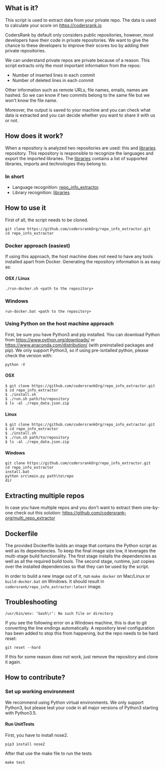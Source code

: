 ## What is it?
This script is used to extract data from your private repo. The data is used to calculate your score on https://codersrank.io

CodersRank by default only considers public repositories, however, most developers have their code in private repositories. We want to give the chance to these developers to improve their scores too by adding their private repositories.

We can understand private repos are private because of a reason. This script extracts only the most important information from the repos:
- Number of inserted lines in each commit
- Number of deleted lines in each commit

Other information such as remote URLs, file names, emails, names are hashed. So we can know if two commits belong to the same file but we won't know the file name.

Moreover, the output is saved to your machine and you can check what data is extracted and you can decide whether you want to share it with us or not.

## How does it work?
When a repository is analyzed two repositories are used: this and [libraries](https://github.com/codersrank-org/libraries) repository. 
This repository is responsible to recognize the languages and export the imported libraries.
The [libraries](https://github.com/codersrank-org/libraries) contains a list of supported libraries, imports and technologies they belong to. 

### In short
- Language recognition: [repo_info_extractor](https://github.com/codersrank-org/repo_info_extractor/).
- Library recognition: [libraries](https://github.com/codersrank-org/libraries)

## How to use it
First of all, the script needs to be cloned.

```
git clone https://github.com/codersrankOrg/repo_info_extractor.git
cd repo_info_extractor
```

### Docker approach (easiest)
If using this approach, the host machine does not need to have any tools installed apart from Docker. Generating the repository information is as easy as:

#### OSX / Linux
```
./run-docker.sh <path to the repository>
```

### Windows
```
run-docker.bat <path to the repository>
```

### Using Python on the host machine approach
First, be sure you have Python3 and pip installed. You can download Python from https://www.python.org/downloads/ or https://www.anaconda.com/distribution/ (with preinstalled packages and pip). We only support Python3,
so if using pre-isntalled python, please check the version with:
```
python -V
```
#### OSX
```
$ git clone https://github.com/codersrankOrg/repo_info_extractor.git
$ cd repo_info_extractor
$ ./install.sh
$ ./run.sh path/to/repository
$ ls -al ./repo_data.json.zip
```
#### Linux
```
$ git clone https://github.com/codersrankOrg/repo_info_extractor.git
$ cd repo_info_extractor
$ ./install.sh
$ ./run.sh path/to/repository
$ ls -al ./repo_data.json.zip
```
#### Windows
```
git clone https://github.com/codersrankOrg/repo_info_extractor.git
cd repo_info_extractor
install.bat
python src\main.py path\to\repo
dir
```

## Extracting multiple repos
In case you have multiple repos and you don't want to extract them one-by-one check out this solution: https://github.com/codersrank-org/multi_repo_extractor

## Dockerfile
The provided Dockerfile builds an image that contains the Python script as well as its dependencies. To keep the final image size low, it leverages the 
multi-stage build functionality. The first stage installs the dependencies as well as all the required build tools. The second stage, runtime,
just copies over the installed dependencies so that they can be used by the script.

In order to build a new image out of it, run `make docker` on Mac/Linux or `build-docker.bat` on Windows. It should result in 
`codersrank/repo_info_extractor:latest` image.

## Troubleshooting

```
/usr/bin/env: ‘bash\r’: No such file or directory
```

If you see the following error on a Windows machine, this is due to git converting the line endings automatically. A repository level configuration has
been added to stop this from happening, but the repo needs to be hard reset:

```
git reset --hard
```

If this for some reason does not work, just remove the repository and clone it again.

## How to contribute?

### Set up working environment
We recommend using Python virtual environments. We only support Python3, but please test your code in all major versions of Python3 starting with Python3.5.


#### Run UnitTests 
First, you have to install nose2.
```
pip3 install nose2
```

After that use the make file to run the tests
```
make test
```
